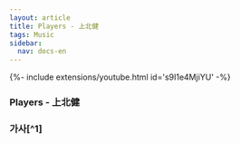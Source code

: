```yaml
---
layout: article
title: Players - 上北健
tags: Music
sidebar:
  nav: docs-en
---
```


{%- include extensions/youtube.html id='s9I1e4MjiYU' -%}

### Players - 上北健

### 가사[^1]
